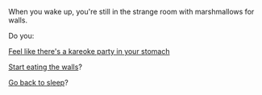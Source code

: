 When you wake up, you're still in the strange room with marshmallows for walls.

Do you:

[Feel like there's a kareoke party in your stomach](Go-to-the-bathroom.md)

[Start eating the walls](../eating-walls/eating-marshmallows.md)?

[Go back to sleep](marshmallow.md)?
